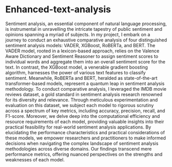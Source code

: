 # Enhanced-text-analysis

Sentiment analysis, an essential component of natural language processing, is instrumental in unravelling the intricate tapestry of public sentiment and opinions spanning a myriad of subjects. In my project, I embark on a journey to conduct an exhaustive comparative analysis of four distinguished sentiment analysis models: VADER, XGBoost, RoBERTa, and BERT. The VADER model, rooted in a lexicon-based approach, relies on the Valence Aware Dictionary and Sentiment Reasoner to assign sentiment scores to individual words and aggregate them into an overall sentiment score for the text. In contrast, the XGBoost model, a venerable gradient boosting algorithm, harnesses the power of various text features to classify sentiment. Meanwhile, RoBERTa and BERT, heralded as state-of-the-art transformer-based models, represent a quantum leap in sentiment analysis methodology. To conduct comparative analysis, I leveraged the IMDB movie reviews dataset, a gold standard in sentiment analysis research renowned for its diversity and relevance. Through meticulous experimentation and evaluation on this dataset, we subject each model to rigorous scrutiny across a spectrum of key metrics, including accuracy, precision, recall, and F1-score. Moreover, we delve deep into the computational efficiency and resource requirements of each model, providing valuable insights into their practical feasibility for real-world sentiment analysis applications. By elucidating the performance characteristics and practical considerations of these models, we empower researchers and practitioners to make informed decisions when navigating the complex landscape of sentiment analysis methodologies across diverse domains. Our findings transcend mere performance metrics, offering nuanced perspectives on the strengths and weaknesses of each model. 
